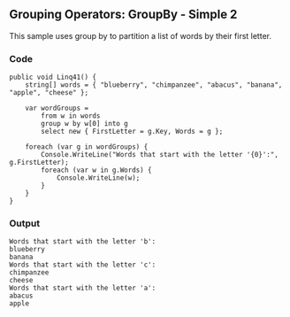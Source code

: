 ## Grouping Operators: GroupBy - Simple 2 ##

This sample uses group by to partition a list of words by their first letter.

### Code ###

```
public void Linq41() {
    string[] words = { "blueberry", "chimpanzee", "abacus", "banana", "apple", "cheese" };
    
    var wordGroups =
        from w in words
        group w by w[0] into g
        select new { FirstLetter = g.Key, Words = g };
    
    foreach (var g in wordGroups) {
        Console.WriteLine("Words that start with the letter '{0}':", g.FirstLetter);
        foreach (var w in g.Words) {
            Console.WriteLine(w);
        }
    }
}

```

### Output ###

```
Words that start with the letter 'b':
blueberry
banana
Words that start with the letter 'c':
chimpanzee
cheese
Words that start with the letter 'a':
abacus
apple
```
